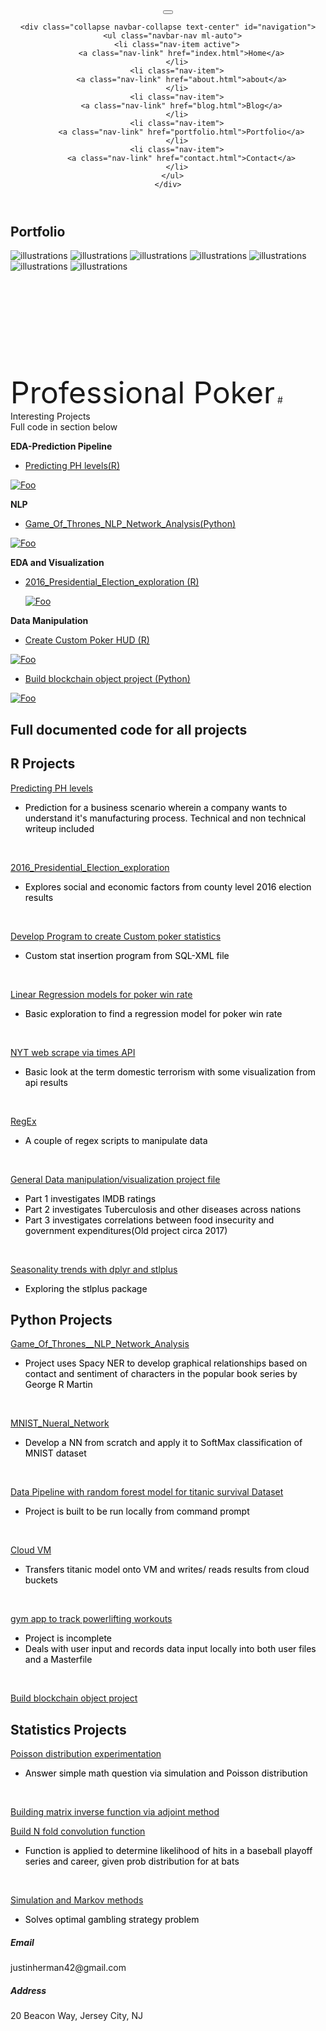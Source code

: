 <!DOCTYPE html>
<html lang="zxx">

<head>
  <meta charset="utf-8">
  <title>Portfolio Template</title>

  <!-- mobile responsive meta -->
  <meta name="viewport" content="width=device-width, initial-scale=1">
  <meta name="viewport" content="width=device-width, initial-scale=1, maximum-scale=1">

  <!-- ** Plugins Needed for the Project ** -->
  <!-- Bootstrap -->
  <link rel="stylesheet" href="plugins/bootstrap/bootstrap.min.css">
  <!-- slick slider -->
  <link rel="stylesheet" href="plugins/slick/slick.css">
  <!-- themefy-icon -->
  <link rel="stylesheet" href="plugins/themify-icons/themify-icons.css">

  <!-- Main Stylesheet -->
  <link href="css/style.css" rel="stylesheet">

  <!--Favicon-->
  <link rel="shortcut icon" href="images/favicon.ico" type="image/x-icon">
  <link rel="icon" href="images/favicon.ico" type="image/x-icon">

</head>

<body>


<header class="navigation fixed-top">
  <nav class="navbar navbar-expand-lg navbar-dark">
    <button class="navbar-toggler" type="button" data-toggle="collapse" data-target="#navigation"
      aria-controls="navigation" aria-expanded="false" aria-label="Toggle navigation">
      <span class="navbar-toggler-icon"></span>
    </button>

    <div class="collapse navbar-collapse text-center" id="navigation">
      <ul class="navbar-nav ml-auto">
        <li class="nav-item active">
          <a class="nav-link" href="index.html">Home</a>
        </li>
        <li class="nav-item">
          <a class="nav-link" href="about.html">about</a>
        </li>
        <li class="nav-item">
          <a class="nav-link" href="blog.html">Blog</a>
        </li>
        <li class="nav-item">
          <a class="nav-link" href="portfolio.html">Portfolio</a>
        </li>
        <li class="nav-item">
          <a class="nav-link" href="contact.html">Contact</a>
        </li>
      </ul>
    </div>
  </nav>
</header>

<!-- page title -->
<section class="page-title bg-primary position-relative">
  <div class="container">
    <div class="row">
      <div class="col-12 text-center">
        <h1 class="text-white font-tertiary">Portfolio</h1>
      </div>
    </div>
  </div>
  <!-- background shapes -->
  <img src="images/illustrations/page-title.png" alt="illustrations" class="bg-shape-1 w-100">
  <img src="images/illustrations/leaf-pink-round.png" alt="illustrations" class="bg-shape-2">
  <img src="images/illustrations/dots-cyan.png" alt="illustrations" class="bg-shape-3">
  <img src="images/illustrations/leaf-orange.png" alt="illustrations" class="bg-shape-4">
  <img src="images/illustrations/leaf-yellow.png" alt="illustrations" class="bg-shape-5">
  <img src="images/illustrations/dots-group-cyan.png" alt="illustrations" class="bg-shape-6">
  <img src="images/illustrations/leaf-cyan-lg.png" alt="illustrations" class="bg-shape-7">
</section>
<!-- /page title -->

<!-- about -->
<section class="section pt-5">
  <div class="container">
    <div class="row">
      <div class="col-md-8">
        <p><br /> <br /> <br /> <br /></p>
        <p> <br> <br> <br> <br> <font size="16">Professional Poker</font>


</body>
</html>
# Interesting Projects<br>
Full code in section below

**EDA-Prediction Pipeline**
+ [Predicting PH levels(R)](https://rpubs.com/justin_herman_42/497179)

[![Foo](man_process_tn.jpg)](https://rpubs.com/justin_herman_42/497179)

**NLP**
+ [Game_Of_Thrones_NLP_Network_Analysis(Python)](https://nbviewer.jupyter.org/github/justinherman42/Data_Science_Projects/blob/master/Python/Game_Of_Thrones__NLP_Network_Analysis/Game_of_Thrones_NER.ipynb)

 [![Foo](got_graph_tn.jpg)](https://nbviewer.jupyter.org/github/justinherman42/Data_Science_Projects/blob/master/Python/Game_Of_Thrones__NLP_Network_Analysis/Game_of_Thrones_NER.ipynb)

**EDA and Visualization**
+ [2016_Presidential_Election_exploration (R)](http://rpubs.com/justin_herman_42/457852)

  [![Foo](election_tn.jpg)](http://rpubs.com/justin_herman_42/457852)


**Data Manipulation**
+ [Create Custom Poker HUD (R)](https://rpubs.com/justin_herman_42/385739)

 [![Foo](pokerhud_tn.jpg)](https://rpubs.com/justin_herman_42/385739)

+ [Build blockchain object project (Python)](https://github.com/justinherman42/Data_Science_Projects/blob/master/Python/Build%20Blockchain/Blockchain.py)

 [![Foo](blockchain_tn.jpg)](https://github.com/justinherman42/Data_Science_Projects/blob/master/Python/Build%20Blockchain/Blockchain.py)

# Full documented code for all projects

## R Projects

[Predicting PH levels](https://github.com/justinherman42/Data_Science_Projects/tree/master/R/Predicting_PH_levels)

+ <span style="color:black">Prediction for a business scenario wherein a company wants to understand it's manufacturing process. Technical and non technical writeup included</span>
<br>

[2016_Presidential_Election_exploration](https://github.com/justinherman42/Data_Science_Projects/tree/master/R/2016_CountyLevel_Election_Data)

+  <span style="color:black">Explores social and economic factors from county level 2016 election results</span>
<br>

[Develop Program to create Custom poker statistics](https://github.com/justinherman42/Data_Science_Projects/tree/master/R/Build_Custom_Poker_Statistics_Software)

+  <span style="color:black">Custom stat insertion program from SQL-XML file</span>
<br>

[Linear Regression models for poker win rate](https://github.com/justinherman42/Data_Science_Projects/tree/master/R/Build_Linear_Regression_Model_For_Poker_Winrate)
+  <span style="color:black">Basic exploration to find a regression model for poker win rate</span>
<br>

[NYT web scrape via times API](https://github.com/justinherman42/Data_Science_Projects/tree/master/R/New_York_times_webscrape)

+  <span style="color:black">Basic look at the term domestic terrorism with some visualization from api results</span>
<br>

[RegEx](https://github.com/justinherman42/Data_Science_Projects/tree/master/R/Regex_data_cleanup)
+  <span style="color:black">A couple of regex scripts to manipulate data </span>
<br>

[General Data manipulation/visualization project file](https://github.com/justinherman42/Data_Science_Projects/tree/master/R/General_Data_manipulation)

+  <span style="color:black">Part 1 investigates IMDB ratings</span>
+  <span style="color:black">Part 2 investigates Tuberculosis and other diseases across nations </span>
+  <span style="color:black">Part 3 investigates correlations between food insecurity and government expenditures(Old project circa 2017)</span>
<br>

[Seasonality trends with dplyr and stlplus](https://github.com/justinherman42/Data_Science_Projects/tree/master/R/Seasonality%20trends%20with%20dplyr%20and%20stlplus)
+  <span style="color:black">Exploring the stlplus package</span>


## Python Projects

[Game_Of_Thrones__NLP_Network_Analysis](https://github.com/justinherman42/Data_Science_Projects/blob/master/Python/Game_Of_Thrones__NLP_Network_Analysis/Game_of_Thrones_NER.ipynb)
+  <span style="color:black">Project uses Spacy NER to develop graphical relationships based on contact and sentiment of characters in the popular book series by George R Martin</span>
<br>

[MNIST_Nueral_Network](https://github.com/justinherman42/Data_Science_Projects/tree/master/Python/Mnist_dataset_Neural_Network_from_scratch)
+  <span style="color:black">Develop a NN from scratch and apply it to SoftMax classification of MNIST dataset</span>
<br>

[Data Pipeline with random forest model for titanic survival Dataset](https://github.com/justinherman42/Data_Science_Projects/tree/master/Python/Titanic_Survival_Pipeline)
+  <span style="color:black">Project is built to be run locally from command prompt</span>
<br>

[Cloud VM](https://github.com/justinherman42/Data_Science_Projects/tree/master/Python/Cloud_VM)
+  <span style="color:black">Transfers titanic model onto VM and writes/ reads results from cloud buckets</span>
<br>

[gym app to track powerlifting workouts](https://github.com/justinherman42/Data_Science_Projects/tree/master/Python/gym%20app)
+  <span style="color:black">Project is incomplete</span>
+  <span style="color:black">Deals with user input and records data input locally into both user files and a Masterfile</span>
<br>

[Build blockchain object project](https://github.com/justinherman42/Data_Science_Projects/tree/master/Python/Build%20Blockchain)

## Statistics Projects

[Poisson distribution experimentation](https://github.com/justinherman42/Data_Science_Projects/tree/master/Math_Statistics/Applying_poisson)
+  <span style="color:black">Answer simple math question via simulation and Poisson distribution</span>
<br>

[Building matrix inverse function via adjoint method](https://github.com/justinherman42/Data_Science_Projects/tree/master/Math_Statistics/Matrix_inverse_function)
<br>

[Build N fold convolution function](https://github.com/justinherman42/Data_Science_Projects/tree/master/Math_Statistics/Nfold_convolution_function)
+  <span style="color:black">Function is applied to determine likelihood of hits in a baseball playoff series and career, given prob distribution for at bats</span>
<br>

[Simulation and Markov methods](https://github.com/justinherman42/Data_Science_Projects/tree/master/Math_Statistics/Simulation_and_Markov)
+  <span style="color:black">Solves optimal gambling strategy problem</span>


<!-- footer -->
<footer class="bg-dark footer-section">
  <div class="section">
    <div class="container">
      <div class="row">
        <div class="col-md-4">
          <h5 class="text-light">Email</h5>
          <p class="text-white paragraph-lg font-secondary">justinherman42@gmail.com</p>
        </div>
        <div class="col-md-4">
          <h5 class="text-light">Address</h5>
          <p class="text-white paragraph-lg font-secondary">20 Beacon Way, Jersey City, NJ</p>
        </div>
      </div>
    </div>
  </div>
  </div>
</footer>
<!-- /footer -->


